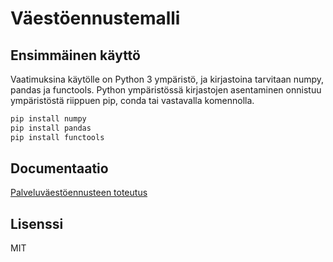 # Väestöennustemalli

## Ensimmäinen käyttö
Vaatimuksina käytölle on Python 3 ympäristö, ja kirjastoina tarvitaan numpy, pandas ja functools.
Python ympäristössä kirjastojen asentaminen onnistuu ympäristöstä riippuen pip, conda tai vastavalla komennolla.

```sh
pip install numpy
pip install pandas
pip install functools
```

## Documentaatio

[Palveluväestöennusteen toteutus][PlDb]



## Lisenssi

MIT

[PlDb]: <https://github.com/Porvoon-kehitysyksikko/Vaestoennuste/tree/main/Dokumentaatio/Palveluvaestoennusteen_toteutus.pdf>

